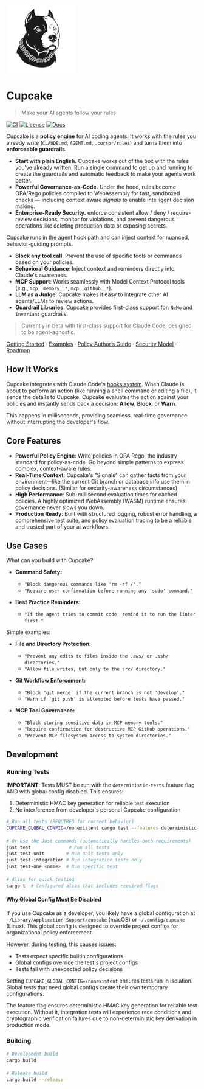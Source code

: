 <p align="left">
  <picture>
    <source srcset="assets/cupcake-dark.png" media="(prefers-color-scheme: dark)">
    <img src="assets/cupcake.png" alt="Cupcake logo" width="180">
  </picture>
</p>

# Cupcake

> Make your AI agents follow your rules

[![CI](https://img.shields.io/github/actions/workflow/status/ORG/REPO/ci.yml?label=CI)](https://github.com/ORG/REPO/actions)
[![License](https://img.shields.io/badge/license-MIT-blue)](LICENSE)
[![Docs](https://img.shields.io/badge/docs-Start%20here-brightgreen)](./docs/README.md)

Cupcake is a **policy engine** for AI coding agents. It works with the rules you already write (`CLAUDE.md`, `AGENT.md`, `.cursor/rules`) and turns them into **enforceable guardrails**.

- **Start with plain English.** Cupcake works out of the box with the rules you've already written. Run a single command to get up and running to create the guardrails and automatic feedback to make your agents work better.
- **Powerful Governance-as-Code.** Under the hood, rules become OPA/Rego policies compiled to WebAssembly for fast, sandboxed checks — including context aware _signals_ to enable intelligent decision making.
- **Enterprise-Ready Security.** enforce consistent allow / deny / require-review decisions, monitor for violations, and prevent dangerous operations like deleting production data or exposing secrets.

Cupcake runs in the agent hook path and can inject context for nuanced, behavior-guiding prompts.

- **Block any tool call**: Prevent the use of specific tools or commands based on your policies.
- **Behavioral Guidance**: Inject context and reminders directly into Claude's awareness.
- **MCP Support**: Works seamlessly with Model Context Protocol tools (e.g., `mcp__memory__*`, `mcp__github__*`).
- **LLM as a Judge**: Cupcake makes it easy to integrate other AI agents/LLMs to review actions.
- **Guardrail Libraries**: Cupcake provides first-class support for: `NeMo` and `Invariant` guardrails.

> Currently in beta with first-class support for Claude Code; designed to be agent-agnostic.

[Getting Started](#getting-started) · [Examples](./examples) · [Policy Author’s Guide](./POLICIES.md) · [Security Model](./docs/SECURITY.md) · [Roadmap](./ROADMAP.md)

## How It Works

Cupcake integrates with Claude Code's [hooks system](https://docs.anthropic.com/claude-code/docs/hooks-guide). When Claude is about to perform an action (like running a shell command or editing a file), it sends the details to Cupcake. Cupcake evaluates the action against your policies and instantly sends back a decision: **Allow**, **Block**, or **Warn**.

This happens in milliseconds, providing seamless, real-time governance without interrupting the developer's flow.

## Core Features

- **Powerful Policy Engine**: Write policies in OPA Rego, the industry standard for policy-as-code. Go beyond simple patterns to express complex, context-aware rules.
- **Real-Time Context**: Cupcake's "Signals" can gather facts from your environment—like the current Git branch or database info use them in policy decisions. (Similar for security-awareness circumstances)
- **High Performance**: Sub-millisecond evaluation times for cached policies. A highly optimized WebAssembly (WASM) runtime ensures governance never slows you down.
- **Production Ready**: Built with structured logging, robust error handling, a comprehensive test suite, and policy evaluation tracing to be a reliable and trusted part of your ai workflows.

## Use Cases

What can you build with Cupcake?

- **Command Safety:**

  - `"Block dangerous commands like 'rm -rf /'."`
  - `"Require user confirmation before running any 'sudo' command."`

- **Best Practice Reminders:**
  - `"If the agent tries to commit code, remind it to run the linter first."`

Simple examples:

- **File and Directory Protection:**

  - `"Prevent any edits to files inside the .aws/ or .ssh/ directories."`
  - `"Allow file writes, but only to the src/ directory."`

- **Git Workflow Enforcement:**

  - `"Block 'git merge' if the current branch is not 'develop'."`
  - `"Warn if 'git push' is attempted before tests have passed."`

- **MCP Tool Governance:**

  - `"Block storing sensitive data in MCP memory tools."`
  - `"Require confirmation for destructive MCP GitHub operations."`
  - `"Prevent MCP filesystem access to system directories."`

## Development

### Running Tests

**IMPORTANT**: Tests MUST be run with the `deterministic-tests` feature flag AND with global config disabled. This ensures:
1. Deterministic HMAC key generation for reliable test execution
2. No interference from developer's personal Cupcake configuration

```bash
# Run all tests (REQUIRED for correct behavior)
CUPCAKE_GLOBAL_CONFIG=/nonexistent cargo test --features deterministic-tests

# Or use the Just commands (automatically handles both requirements)
just test              # Run all tests
just test-unit        # Run unit tests only
just test-integration # Run integration tests only
just test-one <name>  # Run specific test

# Alias for quick testing
cargo t  # Configured alias that includes required flags
```

#### Why Global Config Must Be Disabled

If you use Cupcake as a developer, you likely have a global configuration at `~/Library/Application Support/cupcake` (macOS) or `~/.config/cupcake` (Linux). This global config is designed to override project configs for organizational policy enforcement.

However, during testing, this causes issues:
- Tests expect specific builtin configurations
- Global configs override the test's project configs
- Tests fail with unexpected policy decisions

Setting `CUPCAKE_GLOBAL_CONFIG=/nonexistent` ensures tests run in isolation. Global tests that need global configs create their own temporary configurations.

The feature flag ensures deterministic HMAC key generation for reliable test execution. Without it, integration tests will experience race conditions and cryptographic verification failures due to non-deterministic key derivation in production mode.

### Building

```bash
# Development build
cargo build

# Release build
cargo build --release
```
